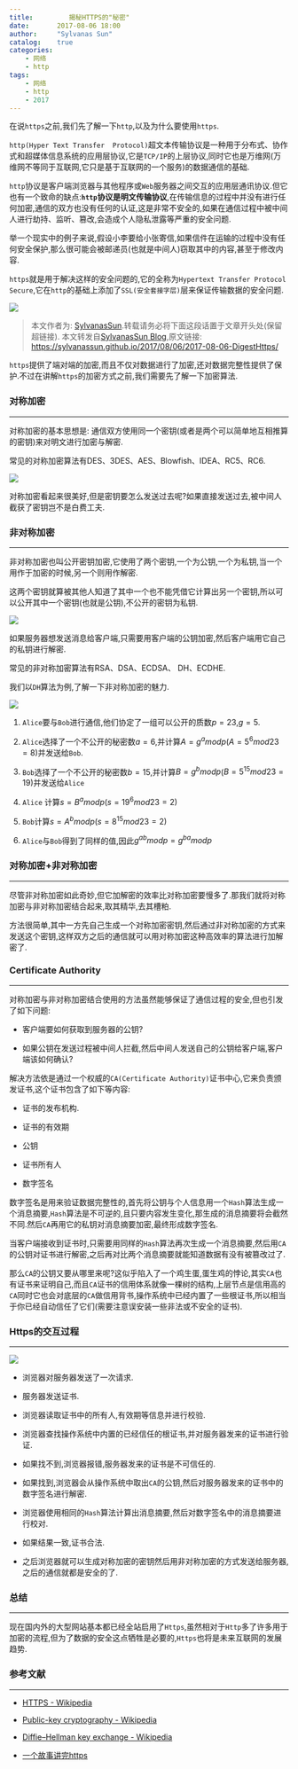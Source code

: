 ```yaml
---
title:         揭秘HTTPS的"秘密"
date:       2017-08-06 18:00
author:     "Sylvanas Sun"
catalog:    true
categories: 
    - 网络
    - http
tags:
    - 网络
    - http
    - 2017
---
```





在说`https`之前,我们先了解一下`http`,以及为什么要使用`https`.

`http(Hyper Text Transfer  Protocol)`超文本传输协议是一种用于分布式、协作式和超媒体信息系统的应用层协议,它是`TCP/IP`的上层协议,同时它也是万维网(万维网不等同于互联网,它只是基于互联网的一个服务)的数据通信的基础.

`http`协议是客户端浏览器与其他程序或`Web`服务器之间交互的应用层通讯协议.但它也有一个致命的缺点:**`http`协议是明文传输协议**,在传输信息的过程中并没有进行任何加密,通信的双方也没有任何的认证,这是非常不安全的,如果在通信过程中被中间人进行劫持、监听、篡改,会造成个人隐私泄露等严重的安全问题.

举一个现实中的例子来说,假设小李要给小张寄信,如果信件在运输的过程中没有任何安全保护,那么很可能会被邮递员(也就是中间人)窃取其中的内容,甚至于修改内容.

`https`就是用于解决这样的安全问题的,它的全称为`Hypertext Transfer Protocol Secure`,它在`http`的基础上添加了`SSL(安全套接字层)`层来保证传输数据的安全问题.

![](http://wx2.sinaimg.cn/mw690/63503acbly1fia1cscjslj20lb0a7443.jpg)



> 本文作者为: [SylvanasSun][1].转载请务必将下面这段话置于文章开头处(保留超链接).
> 本文转发自[SylvanasSun Blog][2],原文链接: https://sylvanassun.github.io/2017/08/06/2017-08-06-DigestHttps/



`https`提供了端对端的加密,而且不仅对数据进行了加密,还对数据完整性提供了保护.不过在讲解`https`的加密方式之前,我们需要先了解一下加密算法.


### 对称加密


----------



对称加密的基本思想是: 通信双方使用同一个密钥(或者是两个可以简单地互相推算的密钥)来对明文进行加密与解密.

常见的对称加密算法有DES、3DES、AES、Blowfish、IDEA、RC5、RC6.

![](http://wx3.sinaimg.cn/mw690/63503acbly1fia3vwjvcdj20j208ydg4.jpg)

对称加密看起来很美好,但是密钥要怎么发送过去呢?如果直接发送过去,被中间人截获了密钥岂不是白费工夫.


### 非对称加密


----------



非对称加密也叫公开密钥加密,它使用了两个密钥,一个为公钥,一个为私钥,当一个用作于加密的时候,另一个则用作解密.

这两个密钥就算被其他人知道了其中一个也不能凭借它计算出另一个密钥,所以可以公开其中一个密钥(也就是公钥),不公开的密钥为私钥.

![](http://wx2.sinaimg.cn/mw690/63503acbly1fia4nut76kj20l50cht97.jpg)

如果服务器想发送消息给客户端,只需要用客户端的公钥加密,然后客户端用它自己的私钥进行解密.


常见的非对称加密算法有RSA、DSA、ECDSA、 DH、ECDHE.

我们以`DH`算法为例,了解一下非对称加密的魅力.

![](https://upload.wikimedia.org/wikipedia/commons/thumb/1/13/Diffie-Hellman-Schl%C3%BCsselaustausch.svg/800px-Diffie-Hellman-Schl%C3%BCsselaustausch.svg.png)

 1. `Alice`要与`Bob`进行通信,他们协定了一组可以公开的质数$p=23$,$g=5$.

 2. `Alice`选择了一个不公开的秘密数$a=6$,并计算$A= g^a mod p$($A = 5^6 mod 23 = 8$)并发送给`Bob`.

 3. `Bob`选择了一个不公开的秘密数$b=15$,并计算$B = g^b mod p$($B = 5^15 mod 23 = 19$)并发送给`Alice`

 4. `Alice` 计算$s = B^a mod p$($s = 19^6 mod 23 = 2$)

 5. `Bob`计算$s = A^b mod p$($s = 8^15 mod 23 = 2$)

 6. `Alice`与`Bob`得到了同样的值,因此$g^{ab} mod p = g^{ba} mod p$


### 对称加密+非对称加密


----------


尽管非对称加密如此奇妙,但它加解密的效率比对称加密要慢多了.那我们就将对称加密与非对称加密结合起来,取其精华,去其槽粕.

方法很简单,其中一方先自己生成一个对称加密密钥,然后通过非对称加密的方式来发送这个密钥,这样双方之后的通信就可以用对称加密这种高效率的算法进行加解密了.



### Certificate Authority


----------



对称加密与非对称加密结合使用的方法虽然能够保证了通信过程的安全,但也引发了如下问题: 

 - 客户端要如何获取到服务器的公钥?


 - 如果公钥在发送过程被中间人拦截,然后中间人发送自己的公钥给客户端,客户端该如何确认?


解决方法依是通过一个权威的`CA(Certificate Authority)`证书中心,它来负责颁发证书,这个证书包含了如下等内容: 

 - 证书的发布机构.


 - 证书的有效期


 - 公钥


 - 证书所有人


 - 数字签名


数字签名是用来验证数据完整性的,首先将公钥与个人信息用一个`Hash`算法生成一个消息摘要,`Hash`算法是不可逆的,且只要内容发生变化,那生成的消息摘要将会截然不同.然后`CA`再用它的私钥对消息摘要加密,最终形成数字签名.

当客户端接收到证书时,只需要用同样的`Hash`算法再次生成一个消息摘要,然后用`CA`的公钥对证书进行解密,之后再对比两个消息摘要就能知道数据有没有被篡改过了.

那么`CA`的公钥又要从哪里来呢?这似乎陷入了一个鸡生蛋,蛋生鸡的悖论,其实`CA`也有证书来证明自己,而且`CA`证书的信用体系就像一棵树的结构,上层节点是信用高的`CA`同时它也会对底层的`CA`做信用背书,操作系统中已经内置了一些根证书,所以相当于你已经自动信任了它们(需要注意误安装一些非法或不安全的证书).


### Https的交互过程


----------



![](http://wx2.sinaimg.cn/mw690/63503acbly1fia7yy31rdj20in0o7wfy.jpg)


  - 浏览器对服务器发送了一次请求.


  - 服务器发送证书.


  - 浏览器读取证书中的所有人,有效期等信息并进行校验.


  - 浏览器查找操作系统中内置的已经信任的根证书,并对服务器发来的证书进行验证.


  - 如果找不到,浏览器报错,服务器发来的证书是不可信任的.


  - 如果找到,浏览器会从操作系统中取出`CA`的公钥,然后对服务器发来的证书中的数字签名进行解密.


  - 浏览器使用相同的`Hash`算法计算出消息摘要,然后对数字签名中的消息摘要进行校对.


  - 如果结果一致,证书合法.


  - 之后浏览器就可以生成对称加密的密钥然后用非对称加密的方式发送给服务器,之后的通信就都是安全的了.



### 总结


----------


现在国内外的大型网站基本都已经全站启用了`Https`,虽然相对于`Http`多了许多用于加密的流程,但为了数据的安全这点牺牲是必要的,`Https`也将是未来互联网的发展趋势.


### 参考文献


----------


 - [HTTPS - Wikipedia][3]


 - [Public-key cryptography - Wikipedia][4]


 - [Diffie–Hellman key exchange - Wikipedia][5]


 - [一个故事讲完https][6]


[1]: https://github.com/SylvanasSun
[2]: https://sylvanassun.github.io
[3]: https://en.wikipedia.org/wiki/HTTPS
[4]: https://en.wikipedia.org/wiki/Public-key_cryptography
[5]: https://en.wikipedia.org/wiki/Diffie%E2%80%93Hellman_key_exchange
[6]: https://mp.weixin.qq.com/s?__biz=MzAxOTc0NzExNg==&mid=2665513779&idx=1&sn=a1de58690ad4f95111e013254a026ca2&chksm=80d67b70b7a1f26697fa1626b3e9830dbdf4857d7a9528d22662f2e43af149265c4fd1b60024#rd